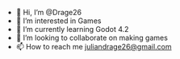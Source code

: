 - 👋 Hi, I’m @Drage26
- 👀 I’m interested in Games
- 🌱 I’m currently learning Godot 4.2
- 💞️ I’m looking to collaborate on making games
- 📫 How to reach me juliandrage26@gmail.com

<!---
Drage26/Drage26 is a ✨ special ✨ repository because its `README.md` (this file) appears on your GitHub profile.
You can click the Preview link to take a look at your changes.
--->
